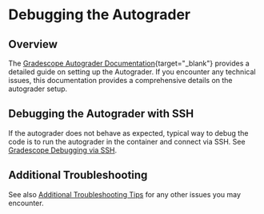 # Debugging the Autograder

## Overview

The [Gradescope Autograder Documentation](https://gradescope-autograders.readthedocs.io/en/latest/){target="_blank"} provides a detailed guide on setting up the Autograder. If you encounter any technical issues, this documentation provides a comprehensive details on the autograder setup.

## Debugging the Autograder with SSH

If the autograder does not behave as expected, typical way to debug the code is to run the autograder in the container and connect via SSH. See [Gradescope Debugging via SSH](https://gradescope-autograders.readthedocs.io/en/latest/ssh/). 

## Additional Troubleshooting 

See also [Additional Troubleshooting Tips](https://gradescope-autograders.readthedocs.io/en/latest/troubleshooting/) for any other issues you may encounter.

